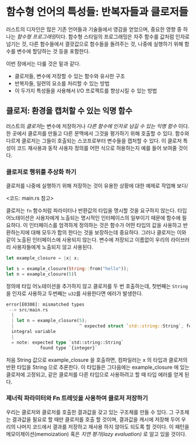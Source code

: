 # 함수형 언어의 특성들: 반복자들과 클로저들

러스트의 디자인은 많은 기존 언어들과 기술들에서 영감을 얻었으며, 중요한 영향 중 하나는 *함수형 프로그래밍*이다. 함수형 스타일의 프로그래밍은 자주 함수를 값처럼 인자로 넘기는 것, 다른 함수들에서 결괏값으로 함수들을 돌려주는 것, 나중에 실행하기 위해 함수를 변수에 할당하는 것 등을 포함한다.

이번 장에서는 다룰 것은 밑과 같다.
- 클로저들, 변수에 저장할 수 있는 함수와 유사한 구조
- 반복자들, 일련의 요소를 처리할 수 있는 방법
- 이 두가지 특성들을 사용해서 I/O 프로젝트를 향상시킬 수 있는 방법

## 클로저: 환경을 캡처할 수 있는 익명 함수

러스트의 *클로저*는 변수에 저장하거나 *다른 함수에 인자로 넘길 수 있는 익명 함수* 이다. 한 곳에서 클로저를 만들고 다른 문맥에서 그것을 평가하기 위해 호출할 수 있다. 함수와 다르게 클로저는 그들이 호출되는 스코프로부터 변수들을 캡처할 수 있다. 이 클로저 특성이 코드 재사용과 동작 사용자 정의를 어떤 식으로 허용하는지 예를 들어 보여줄 것이다.

### 클로저로 행위를 추상화 하기

클로저를 나중에 실행하기 위해 저장하는 것이 유용한 상황에 대한 예제로 작업해 보다/

<코드: main.rs 참고>

클로저는 `fn` 함수처럼 파라미터나 반환값의 타입을 명시할 것을 요구하지 않는다. 타입 어노테이션은 사용자에게 노출되는 명시적인 인터페이스의 일부이기 때문에 함수에 필요하다. 이 인터페이스를 엄격하게 정의하는 것은 함수가 어떤 타입의 값을 사용하고 반환하는지에 대해 모두가 합의 한다는 것을 보장하는데 중요하다. 그러나 클로저는 이와 같이 노출된 인터페이스에 사용되지 않는다. 변수에 저장되고 이름없이 우리의 라이브러리 사용자들에게 노출되지 않고 사용된다.

```rust
let example_closure = |x| x;

let s = example_closure(String::from("hello"));
let n = example_closure(5)l
```
정의에 타입 어노테이션을 추가하지 않고 클로저를 두 번 호출하는데, 첫번째는 `String`을 인자로 사용하고 두번째는 `u32`를 사용한다면 에러가 발생한다.

```rust
error[E0308]: mismatched types
 --> src/main.rs
  |
  | let n = example_closure(5);
  |                         ^ expected struct `std::string::String`, found
  integral variable
  |
  = note: expected type `std::string::String`
             found type `{integer}`
```

처음 String 값으로 example_closure 을 호출하면, 컴파일러는 x 의 타입과 클로저의 반환 타입을 String 으로 추론한다. 이 타입들은 그다음에는 example_closure 에 있는 클로저에 고정되고, 같은 클로저를 다른 타입으로 사용하려고 할 때 타입 에러를 얻게 된다.

### 제너릭 파라미터와 Fn 트레잇을 사용하여 클로저 저장하기

우리는 클로저와 클로저를 호출한 결과값을 갖고 있는 구조체를 만들 수 있다. 그 구조체는 결과값을 필요로 할 때만 클로저를 호출 할 것이며, 결과값을 캐시에 저장해 두어 우리의 나머지 코드에서 결과를 저장하고 재사용 하지 않아도 되도록 할 것이다. 이 패턴을 메모이제이션(memoization) 혹은 *지연 평가(lazy evaluation)* 로 알고 있을 것이다.